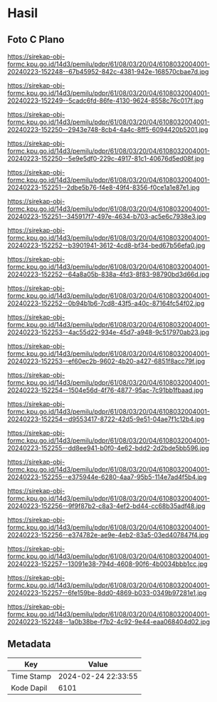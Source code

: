 # Hasil

## Foto C Plano

https://sirekap-obj-formc.kpu.go.id/14d3/pemilu/pdpr/61/08/03/20/04/6108032004001-20240223-152248--67b45952-842c-4381-942e-168570cbae7d.jpg

https://sirekap-obj-formc.kpu.go.id/14d3/pemilu/pdpr/61/08/03/20/04/6108032004001-20240223-152249--5cadc6fd-86fe-4130-9624-8558c76c017f.jpg

https://sirekap-obj-formc.kpu.go.id/14d3/pemilu/pdpr/61/08/03/20/04/6108032004001-20240223-152250--2943e748-8cb4-4a4c-8ff5-6094420b5201.jpg

https://sirekap-obj-formc.kpu.go.id/14d3/pemilu/pdpr/61/08/03/20/04/6108032004001-20240223-152250--5e9e5df0-229c-4917-81c1-40676d5ed08f.jpg

https://sirekap-obj-formc.kpu.go.id/14d3/pemilu/pdpr/61/08/03/20/04/6108032004001-20240223-152251--2dbe5b76-f4e8-49f4-8356-f0ce1a1e87e1.jpg

https://sirekap-obj-formc.kpu.go.id/14d3/pemilu/pdpr/61/08/03/20/04/6108032004001-20240223-152251--345917f7-497e-4634-b703-ac5e6c7938e3.jpg

https://sirekap-obj-formc.kpu.go.id/14d3/pemilu/pdpr/61/08/03/20/04/6108032004001-20240223-152252--b3901941-3612-4cd8-bf34-bed67b56efa0.jpg

https://sirekap-obj-formc.kpu.go.id/14d3/pemilu/pdpr/61/08/03/20/04/6108032004001-20240223-152252--64a8a05b-838a-4fd3-8f83-98790bd3d66d.jpg

https://sirekap-obj-formc.kpu.go.id/14d3/pemilu/pdpr/61/08/03/20/04/6108032004001-20240223-152252--0b94b1b6-7cd8-43f5-a40c-87164fc54f02.jpg

https://sirekap-obj-formc.kpu.go.id/14d3/pemilu/pdpr/61/08/03/20/04/6108032004001-20240223-152253--4ac55d22-934e-45d7-a948-9c517970ab23.jpg

https://sirekap-obj-formc.kpu.go.id/14d3/pemilu/pdpr/61/08/03/20/04/6108032004001-20240223-152253--ef60ec2b-9602-4b20-a427-6851f8acc79f.jpg

https://sirekap-obj-formc.kpu.go.id/14d3/pemilu/pdpr/61/08/03/20/04/6108032004001-20240223-152254--1504e56d-4f76-4877-95ac-7c91bb1fbaad.jpg

https://sirekap-obj-formc.kpu.go.id/14d3/pemilu/pdpr/61/08/03/20/04/6108032004001-20240223-152254--d9553417-8722-42d5-9e51-04ae7f1c12b4.jpg

https://sirekap-obj-formc.kpu.go.id/14d3/pemilu/pdpr/61/08/03/20/04/6108032004001-20240223-152255--dd8ee941-b0f0-4e62-bdd2-2d2bde5bb596.jpg

https://sirekap-obj-formc.kpu.go.id/14d3/pemilu/pdpr/61/08/03/20/04/6108032004001-20240223-152255--e375944e-6280-4aa7-95b5-114e7ad4f5b4.jpg

https://sirekap-obj-formc.kpu.go.id/14d3/pemilu/pdpr/61/08/03/20/04/6108032004001-20240223-152256--9f9f87b2-c8a3-4ef2-bd44-cc68b35adf48.jpg

https://sirekap-obj-formc.kpu.go.id/14d3/pemilu/pdpr/61/08/03/20/04/6108032004001-20240223-152256--e374782e-ae9e-4eb2-83a5-03ed407847f4.jpg

https://sirekap-obj-formc.kpu.go.id/14d3/pemilu/pdpr/61/08/03/20/04/6108032004001-20240223-152257--13091e38-794d-4608-90f6-4b0034bbb1cc.jpg

https://sirekap-obj-formc.kpu.go.id/14d3/pemilu/pdpr/61/08/03/20/04/6108032004001-20240223-152257--6fe159be-8dd0-4869-b033-0349b97281e1.jpg

https://sirekap-obj-formc.kpu.go.id/14d3/pemilu/pdpr/61/08/03/20/04/6108032004001-20240223-152248--1a0b38be-f7b2-4c92-9e44-eaa068404d02.jpg


## Metadata

| Key        | Value               |
| ---------- | ------------------- |
| Time Stamp | 2024-02-24 22:33:55 |
| Kode Dapil | 6101                |



